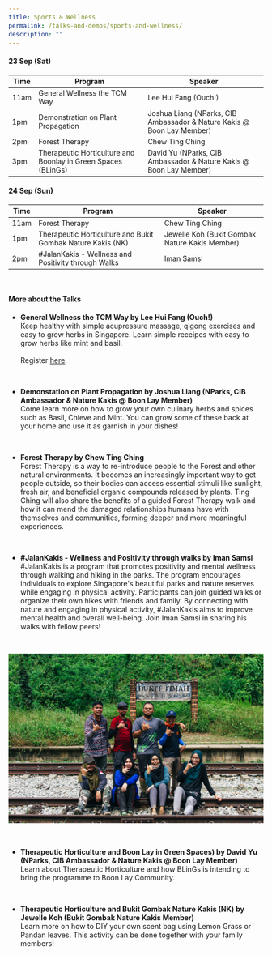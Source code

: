 ```yaml
---
title: Sports & Wellness
permalink: /talks-and-demos/sports-and-wellness/
description: ""
---
```

#### 23 Sep (Sat)

| Time | Program | Speaker |
| -------- | -------- | -------- |
| 11am | General Wellness the TCM Way |   Lee Hui Fang (Ouch!)  |
| 1pm  | Demonstration on Plant Propagation | Joshua Liang (NParks, CIB Ambassador &amp; Nature Kakis @ Boon Lay Member) |
| 2pm | Forest Therapy  | Chew Ting Ching    |
| 3pm | Therapeutic Horticulture and Boonlay in Green Spaces (BLinGs) | David Yu (NParks, CIB Ambassador &amp; Nature Kakis @ Boon Lay Member) |


#### 24 Sep (Sun)

| Time | Program | Speaker |
| -------- | -------- | -------- |
| 11am | Forest Therapy  | Chew Ting Ching  |
| 1pm  | Therapeutic Horticulture and Bukit Gombak Nature Kakis (NK) | Jewelle Koh (Bukit Gombak Nature Kakis Member) |
| 2pm | #JalanKakis - Wellness and Positivity through Walks | Iman Samsi |

<br>

#### More about the Talks
* **General Wellness the TCM Way by Lee Hui Fang (Ouch!)**
<br>Keep healthy with simple acupressure massage, qigong exercises and easy to grow herbs in Singapore. Learn simple receipes with easy to grow herbs like mint and basil. <br>
<br> Register [here](https://go.gov.sg/pf2023-generalwellness).

<br>

* **Demonstation on Plant Propagation by Joshua Liang (NParks, CIB Ambassador &amp; Nature Kakis @ Boon Lay Member)**
<br>Come learn more on how to grow your own culinary herbs and spices such as Basil, Chieve and Mint. You can grow some of these back at your home and use it as garnish in your dishes!



<br>

* **Forest Therapy by Chew Ting Ching**
<br>Forest Therapy is a way to re-introduce people to the Forest and other natural environments. It becomes an increasingly important way to get people outside, so their bodies can access essential stimuli like sunlight, fresh air, and beneficial organic compounds released by plants. Ting Ching will also share the benefits of a guided Forest Therapy walk and how it can mend the damaged relationships humans have with themselves and communities, forming deeper and more meaningful experiences.

<br>

* **#JalanKakis - Wellness and Positivity through walks by Iman Samsi**
<br>#JalanKakis is a program that promotes positivity and mental wellness through walking and hiking in the parks. The program encourages individuals to explore Singapore's beautiful parks and nature reserves while engaging in physical activity. Participants can join guided walks or organize their own hikes with friends and family. By connecting with nature and engaging in physical activity, #JalanKakis aims to improve mental health and overall well-being. Join Iman Samsi in sharing his walks with fellow peers!
<br>

![#JalanKakis Walks](/images/img_2026.jpg)


<br>

* **Therapeutic Horticulture and Boon Lay in Green Spaces) by David Yu (NParks, CIB Ambassador &amp; Nature Kakis @ Boon Lay Member)**
<br>Learn about Therapeutic Horticulture and how BLinGs is intending to bring the programme to Boon Lay Community.


<br>

* **Therapeutic Horticulture and Bukit Gombak Nature Kakis (NK) by Jewelle Koh (Bukit Gombak Nature Kakis Member)**
<br>Learn more on how to DIY your own scent bag using Lemon Grass or Pandan leaves. This activity can be done together with your family members!